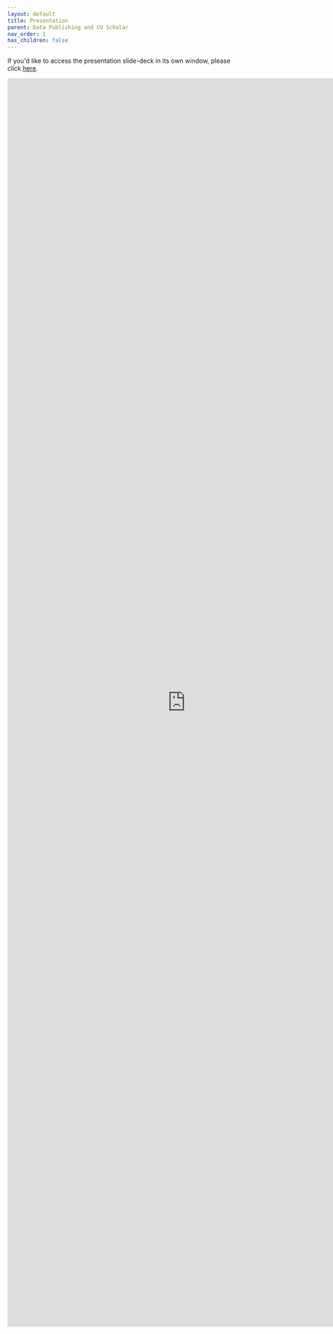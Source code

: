 ```yaml
---
layout: default
title: Presentation
parent: Data Publishing and CU Scholar
nav_order: 1
has_children: false
---
```

If you'd like to access the presentation slide-deck in its own window, please click [here](https://cu-boulder-crdds.github.io/data_bootcamp/cu_scholar_publishing/cu_scholar_publishing.pdf).

<iframe src="https://cu-boulder-crdds.github.io/data_bootcamp/cu_scholar_publishing/cu_scholar_publishing.pdf" style="width: 800px; height: 2800px;" frameBorder="0"></iframe>
